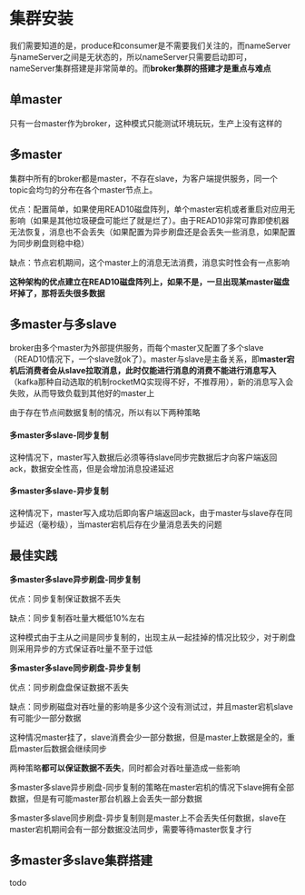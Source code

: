 # 集群安装

我们需要知道的是，produce和consumer是不需要我们关注的，而nameServer与nameServer之间是无状态的，所以nameServer只需要启动即可，nameServer集群搭建是非常简单的。而**broker集群的搭建才是重点与难点**

## 单master

只有一台master作为broker，这种模式只能测试环境玩玩，生产上没有这样的

## 多master

集群中所有的broker都是master，不存在slave，为客户端提供服务，同一个topic会均匀的分布在各个master节点上。

优点：配置简单，如果使用READ10磁盘阵列，单个master宕机或者重启对应用无影响（如果是其他垃圾硬盘可能烂了就是烂了）。由于READ10非常可靠即使机器无法恢复，消息也不会丢失（如果配置为异步刷盘还是会丢失一些消息，如果配置为同步刷盘则稳中稳）

缺点：节点宕机期间，这个master上的消息无法消费，消息实时性会有一点影响

**这种架构的优点建立在READ10磁盘阵列上，如果不是，一旦出现某master磁盘坏掉了，那将丢失很多数据**

## 多master与多slave

broker由多个master为外部提供服务，而每个master又配置了多个slave（READ10情况下，一个slave就ok了）。master与slave是主备关系，即**master宕机后消费者会从slave拉取消息，此时仅能进行消息的消费不能进行消息写入**（kafka那种自动选取的机制rocketMQ实现得不好，不推荐用），新的消息写入会失败，从而导致负载到其他好的master上

由于存在节点间数据复制的情况，所以有以下两种策略

#### 多master多slave-同步复制

这种情况下，master写入数据后必须等待slave同步完数据后才向客户端返回ack，数据安全性高，但是会增加消息投递延迟

#### 多master多slave-异步复制

这种情况下，master写入成功后即向客户端返回ack，由于master与slave存在同步延迟（毫秒级），当master宕机后存在少量消息丢失的问题

## 最佳实践

**多master多slave异步刷盘-同步复制**

优点：同步复制保证数据不丢失

缺点：同步复制吞吐量大概低10%左右

这种模式由于主从之间是同步复制的，出现主从一起挂掉的情况比较少，对于刷盘则采用异步的方式保证吞吐量不至于过低

**多master多slave同步刷盘-异步复制**

优点：同步刷盘盘保证数据不丢失

缺点：同步刷磁盘对吞吐量的影响是多少这个没有测试过，并且master宕机slave有可能少一部分数据

这种情况master挂了，slave消费会少一部分数据，但是master上数据是全的，重启master后数据会继续同步

两种策略**都可以保证数据不丢失**，同时都会对吞吐量造成一些影响

多master多slave异步刷盘-同步复制的策略在master宕机的情况下slave拥有全部数据，但是有可能master那台机器上会丢失一部分数据

多master多slave同步刷盘-异步复制则是master上不会丢失任何数据，slave在master宕机期间会有一部分数据没法同步，需要等待master恢复才行

## 多master多slave集群搭建

todo

